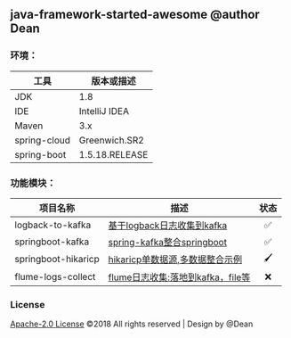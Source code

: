 ## java-framework-started-awesome @author Dean

### 环境：

| 工具    | 版本或描述 |
| ----- | ------------|
| JDK   | 1.8         |
| IDE   | IntelliJ IDEA |
| Maven | 3.x|
| spring-cloud |Greenwich.SR2 |
| spring-boot |1.5.18.RELEASE |

### 功能模块：

| 项目名称| 描述 | 状态
| ---|------------|:---:
| logback-to-kafka| [基于logback日志收集到kafka](logback-to-kafka/README.md)  | ✅
| springboot-kafka| [spring-kafka整合springboot](springboot-kafka/README.md)  | ✅
| springboot-hikaricp| [hikaricp单数据源,多数据整合示例](springboot-hikaricp/README.md)  | 🖌
| flume-logs-collect| [flume日志收集:落地到kafka，file等](flume-logs-collect/README.md)  | ❌


### License
[Apache-2.0 License](https://github.com/dean-coding/java-framework-started-awesome/blob/master/LICENSE)
©2018 All rights reserved | Design by @Dean
